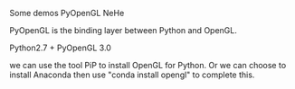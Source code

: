 Some demos PyOpenGL NeHe

PyOpenGL is the binding layer between Python and OpenGL.

Python2.7 + PyOpenGL 3.0

we can use the tool PiP to install OpenGL for Python. Or we can choose to install Anaconda then use "conda install opengl"
to complete this.
